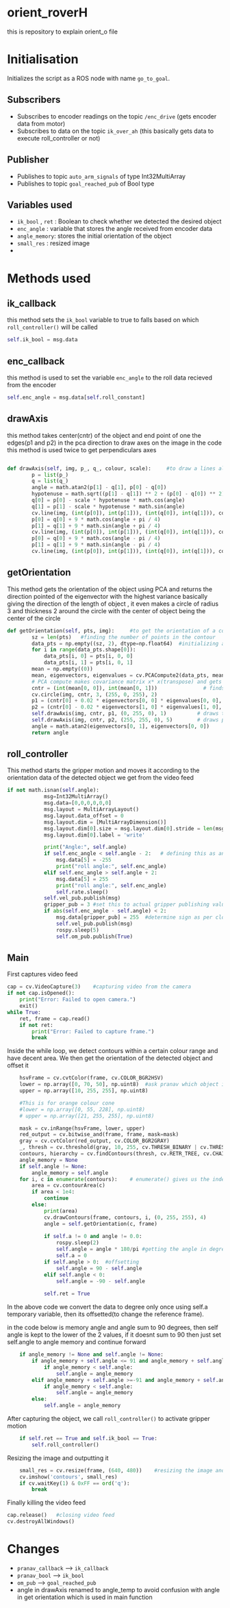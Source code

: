 # orient_roverH
this is repository to explain orient_o file 

# Initialisation 
Initializes the script as a ROS node with name `go_to_goal`.

## Subscribers
- Subscribes to encoder readings on the topic `/enc_drive` (gets encoder data from motor)
- Subscribes to data on the topic `ik_over_ah` (this basically gets data to execute roll_controller or not)

## Publisher
- Publishes to topic `auto_arm_signals` of type Int32MultiArray
- Publishes to topic `goal_reached_pub` of Bool type

## Variables used
- `ik_bool` , `ret` : Boolean to check whether we detected the desired object
-  `enc_angle` : variable that stores the angle received from encoder data 
-  `angle_memory`: stores the initial orientation of the object
-  `small_res` : resized image
-  


# Methods used

## ik_callback
this method sets the `ik_bool` variable to true to falls based on which `roll_controller()` will be called 
``` python
self.ik_bool = msg.data
```
## enc_callback
this method is used to set the variable `enc_angle` to the roll data recieved from the encoder 
``` python
self.enc_angle = msg.data[self.roll_constant]
```
## drawAxis
this method takes center(cntr) of the object and end point of one the edges(p1 and p2) in the pca direction to draw axes on the image 
in the code this method is used twice to get perpendiculars axes

``` python

def drawAxis(self, img, p_, q_, colour, scale):		#to draw a lines along the desired object
		p = list(p_)
		q = list(q_)
		angle = math.atan2(p[1] - q[1], p[0] - q[0])
		hypotenuse = math.sqrt((p[1] - q[1]) ** 2 + (p[0] - q[0]) ** 2)
		q[0] = p[0] - scale * hypotenuse * math.cos(angle)
		q[1] = p[1] - scale * hypotenuse * math.sin(angle)
		cv.line(img, (int(p[0]), int(p[1])), (int(q[0]), int(q[1])), colour, 1, cv.LINE_AA)
		p[0] = q[0] + 9 * math.cos(angle + pi / 4)
		p[1] = q[1] + 9 * math.sin(angle + pi / 4)
		cv.line(img, (int(p[0]), int(p[1])), (int(q[0]), int(q[1])), colour, 1, cv.LINE_AA)
		p[0] = q[0] + 9 * math.cos(angle - pi / 4)
		p[1] = q[1] + 9 * math.sin(angle - pi / 4)
		cv.line(img, (int(p[0]), int(p[1])), (int(q[0]), int(q[1])), colour, 1, cv.LINE_AA)
```
## getOrientation 
This method gets the orientation of the object using PCA and returns the direction pointed of the eigenvector with the highest variance basically giving the direction of the length of object , it even makes a circle of radius 3 and thickness 2 around the circle with the center of object being the center of the circle 

``` python
def getOrientation(self, pts, img):		#to get the orientation of a contour
		sz = len(pts)	#finding the number of points in the contour
		data_pts = np.empty((sz, 2), dtype=np.float64)	#initializing a numpy array to store the coordinates of contour points
		for i in range(data_pts.shape[0]):
			data_pts[i, 0] = pts[i, 0, 0]
			data_pts[i, 1] = pts[i, 0, 1]
		mean = np.empty((0))
		mean, eigenvectors, eigenvalues = cv.PCACompute2(data_pts, mean)	#eigenvector correspoding to the highest eigenvalue is the orientation in PCA calculation
		# PCA compute makes covariance matrix x* x(transpose) and gets its eigen values and eigen vecots 
		cntr = (int(mean[0, 0]), int(mean[0, 1]))               # finds center of the object using mean of the data points 
		cv.circle(img, cntr, 3, (255, 0, 255), 2)
		p1 = (cntr[0] + 0.02 * eigenvectors[0, 0] * eigenvalues[0, 0], cntr[1] + 0.02 * eigenvectors[0, 1] * eigenvalues[0, 0])   # uses the largest eigenvalues corresponding eigenvector to get length
		p2 = (cntr[0] - 0.02 * eigenvectors[1, 0] * eigenvalues[1, 0], cntr[1] - 0.02 * eigenvectors[1, 1] * eigenvalues[1, 0])  # uses the second largest eigenvalues corresponding eigenvector to get width	
		self.drawAxis(img, cntr, p1, (0, 255, 0), 1)          # draws the required axes in lenght
		self.drawAxis(img, cntr, p2, (255, 255, 0), 5)        # draws perpendicular axes in width 
		angle = math.atan2(eigenvectors[0, 1], eigenvectors[0, 0])
		return angle
```
## roll_controller
This method starts the gripper motion and moves it according to the orientation data of the detected object we get from the video feed
``` python
if not math.isnan(self.angle):
			msg=Int32MultiArray()
			msg.data=[0,0,0,0,0,0]
			msg.layout = MultiArrayLayout()
			msg.layout.data_offset = 0
			msg.layout.dim = [MultiArrayDimension()]
			msg.layout.dim[0].size = msg.layout.dim[0].stride = len(msg.data)
			msg.layout.dim[0].label = 'write'

			print("Angle:", self.angle)
			if self.enc_angle < self.angle - 2:   # defining this as anticlockwise rotation
				msg.data[5] = -255
				print("roll angle:", self.enc_angle)
			elif self.enc_angle > self.angle + 2:
				msg.data[5] = 255
				print("roll angle:", self.enc_angle)
				self.rate.sleep()
			self.vel_pub.publish(msg)
			gripper_pub = 3 #set this to actual gripper publishing value while testing
			if abs(self.enc_angle - self.angle) < 2:
				msg.data[gripper_pub] = 255  #determine sign as per closing and opening
				self.vel_pub.publish(msg)
				rospy.sleep(5)
				self.om_pub.publish(True)
```

## Main
First captures video feed 

``` python
cap = cv.VideoCapture(3)	#capturing video from the camera
if not cap.isOpened():
	print("Error: Failed to open camera.")
	exit()
while True:
	ret, frame = cap.read()
	if not ret:
		print("Error: Failed to capture frame.")
		break
```
Inside the while loop, we detect contours within a certain colour range and have decent area. We then get the orientation of the detected object and offset it

```python
	hsvFrame = cv.cvtColor(frame, cv.COLOR_BGR2HSV)
	lower = np.array([0, 70, 50], np.uint8)  #ask pranav which object is this used to detect
	upper = np.array([10, 255, 255], np.uint8)

	#This is for orange colour cone
	#lower = np.array([0, 55, 228], np.uint8)
	# upper = np.array([21, 255, 255], np.uint8)

	mask = cv.inRange(hsvFrame, lower, upper)
	red_output = cv.bitwise_and(frame, frame, mask=mask)
	gray = cv.cvtColor(red_output, cv.COLOR_BGR2GRAY)
	_, thresh = cv.threshold(gray, 10, 255, cv.THRESH_BINARY | cv.THRESH_OTSU)
	contours, hierarchy = cv.findContours(thresh, cv.RETR_TREE, cv.CHAIN_APPROX_SIMPLE)
	angle_memory = None
	if self.angle != None:
		angle_memory = self.angle
	for i, c in enumerate(contours):	# enumerate() gives us the index and value of an element in an array
		area = cv.contourArea(c)           
		if area < 1e4:
			continue
		else:
			print(area)
			cv.drawContours(frame, contours, i, (0, 255, 255), 4)
			angle = self.getOrientation(c, frame)
			
			if self.a != 0 and angle != 0.0:
				rospy.sleep(2)
				self.angle = angle * 180/pi	#getting the angle in degrees
				self.a = 0
			if self.angle > 0:	#offsetting
				self.angle = 90 - self.angle
			elif self.angle < 0:
				self.angle = -90 - self.angle
			
			self.ret = True
```

In the above code we convert the data to degree only once using self.a temporary variable, then its offsetted(to change the reference frame).

in the code below is memory angle and angle sum to 90 degrees, then self angle is kept to the lower of the 2 values, if it doesnt sum to 90 then just set self.angle to angle memory and continue forward


```python
	if angle_memory != None and self.angle != None:	
		if angle_memory + self.angle <= 91 and angle_memory + self.angle >= 89:
			if angle_memory < self.angle:
				self.angle = angle_memory
		elif angle_memory + self.angle >=-91 and angle_memory + self.angle <= -89:
			if angle_memory < self.angle:
				self.angle = angle_memory
		else:
			self.angle = angle_memory
```

After capturing the object, we call `roll_controller()` to activate gripper motion

```python
	if self.ret == True and self.ik_bool == True:
		self.roll_controller()
```
Resizing the image and outputting it
```python
	small_res = cv.resize(frame, (640, 480))	#resizing the image and printing it
	cv.imshow('contours', small_res)
	if cv.waitKey(1) & 0xFF == ord('q'):
		break
```

Finally killing the video feed

```python
cap.release()	#closing video feed
cv.destroyAllWindows()
```
# Changes 
- `pranav_callback` --> `ik_callback`
- `pranav_bool` --> `ik_bool`
- `om_pub` --> `goal_reached_pub`
- angle in drawAxis renamed to angle_temp to avoid confusion with angle in get orientation which is used in main function 

